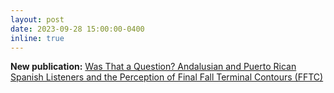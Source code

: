 ```yaml
---
layout: post
date: 2023-09-28 15:00:00-0400
inline: true
---
```


**New publication:** [Was That a Question? Andalusian and Puerto Rican Spanish Listeners and the Perception of Final Fall Terminal Contours (FFTC)](https://repository.upenn.edu/entities/publication/ca12e9a4-2f52-43f3-9560-e5c8911a1a9b)

